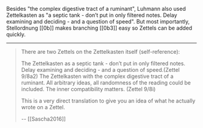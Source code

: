 Besides "the complex digestive tract of a ruminant", Luhmann also used Zettelkasten as "a septic tank - don’t put in only filtered notes. Delay examining and deciding - and a question of speed".
But most importantly, Stellordnung [[0b]] makes branching [[0b3]] easy so Zettels can be added quickly.

---

> There are two Zettels on the Zettelkasten itself (self-reference):
>
> The Zettelkasten as a septic tank - don’t put in only filtered notes. Delay examining and deciding - and a question of speed.(Zettel 9/8a2)
> The Zettelkasten with the complex digestive tract of a ruminant. All arbitrary ideas, all randomness of the reading could be included. The inner compatibility matters. (Zettel 9/8i)
>
> This is a very direct translation to give you an idea of what he actually wrote on a Zettel.
>
> -- [[Sascha2016]]